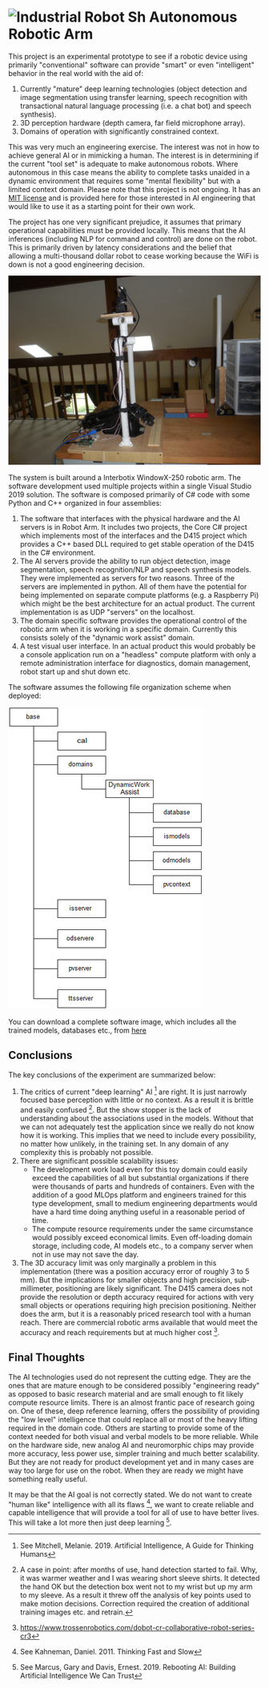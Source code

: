 # ![Industrial Robot Sh](industrial_robot_sh.ico) Autonomous Robotic Arm

This project is an experimental prototype to see if a robotic device using primarily "conventional" software can provide "smart" or even "intelligent" behavior in the real world with the aid of:

1. Currently "mature" deep learning technologies (object detection and image segmentation using transfer learning, speech recognition with transactional natural language processing (i.e. a chat bot)  and speech synthesis).
2. 3D perception hardware (depth camera, far field microphone array).
3. Domains of operation with significantly constrained context.

This was very much an engineering exercise.  The interest was not in how to achieve general AI or in mimicking a human. The interest is in determining if the current "tool set" is adequate to make autonomous robots.  Where autonomous in this case means the ability to complete tasks unaided in a dynamic environment that requires some "mental flexibility" but with a limited context domain. Please note that this project is not ongoing. It has an [MIT license](LICENSE.TXT) and is provided here for those interested in AI engineering that would like to use it as a starting point for their own work.

The project has one very significant prejudice, it assumes that primary operational capabilities must be provided locally.  This means that the AI inferences (including NLP for command and control) are done on the robot. This is primarily driven by latency considerations and the belief that allowing a multi-thousand dollar robot to cease working because the WiFi is down is not a good engineering decision.

![Ara](side.jpg)

The system is built around a Interbotix WindowX-250 robotic arm. The software development used multiple projects within a single Visual Studio 2019 solution.  The software is composed primarily of C# code with some Python and C++ organized in four assemblies:

1. The software that interfaces with the physical hardware and the AI servers is in Robot Arm.  It includes two projects, the Core C# project which implements most of the interfaces and the D415 project which provides a C++ based DLL required to get stable operation of the D415 in the C# environment.
2. The AI servers provide the ability to run object detection, image segmentation, speech recognition/NLP and speech synthesis models.  They were implemented as servers for two reasons.  Three of the servers are implemented in python.  All of them have the potential for being implemented on separate compute platforms (e.g. a Raspberry Pi) which might be the best architecture for an actual product.  The current implementation is as UDP "servers" on the localhost.
3. The domain specific software provides the operational control of the robotic arm when it is working in a specific domain.  Currently this consists solely of the "dynamic work assist" domain.
4. A test visual user interface.  In an actual product this would probably be a console application run on a "headless" compute platform with only a remote administration interface for diagnostics, domain management, robot start up and shut down etc.

The software assumes the following file organization scheme when deployed:

![Ara](Filestructure.jpg)

You can download a complete software image, which includes all the trained models, databases etc., from [here](http://www.silver-bullet-technology.com/ara.zip)

## Conclusions
The key conclusions of the experiment are summarized below:

1. The critics of current "deep learning" AI [^1] are right. It is just narrowly focused base perception with little or no context.  As a result it is brittle and easily confused [^2]. But the show stopper is the lack of understanding about the associations used in the models.  Without that we can not adequately test the application since we really do not know how it is working.  This implies that we need to include every possibility, no matter how unlikely, in the training set.  In any domain of any complexity this is probably not possible.
2. There are significant possible scalability issues:
    - The development work load even for this toy domain could easily exceed the capabilities of all but substantial organizations if there were thousands of parts and hundreds of containers.  Even with the addition of a good MLOps platform and engineers trained for this type development, small to medium engineering departments would have a hard time doing anything useful in a reasonable period of time.
    - The compute resource requirements under the same circumstance would possibly exceed economical limits. Even off-loading domain storage, including code, AI models etc., to a company server when not in use may not save the day.
 3. The 3D accuracy limit was only marginally a problem in this implementation (there was a position accuracy error of roughly 3 to 5 mm).  But the implications for smaller objects and high precision, sub-millimeter, positioning are likely significant. The D415 camera does not provide the resolution or depth accuracy required for actions with very small objects or operations requiring high precision positioning.  Neither does the arm, but it is a reasonably priced research tool with a human reach.  There are commercial robotic arms available that would meet the accuracy and reach requirements but at much higher cost [^3].
## Final Thoughts
The AI technologies used do not represent the cutting edge.  They are the ones that are mature enough to be considered possibly "engineering ready" as opposed to basic research material and are small enough to fit likely compute resource limits.  There is an almost frantic pace of research going on.  One of these, deep reference learning, offers the possibility of providing the "low level" intelligence that could replace all or most of the heavy lifting required in the domain code.  Others are starting to provide some of the context needed for both visual and verbal models to be more reliable. While on the hardware side, new analog AI and neuromorphic chips may provide more accuracy, less power use, simpler training and much better scalability. But they are not ready for product development yet and in many cases are way too large for use on the robot. When they are ready we might have something really useful.

It may be that the AI goal is not correctly stated.  We do not want to create "human like" intelligence with all its flaws [^4], we want to create reliable and capable intelligence that will provide a tool for all of use to have better lives. This will take a lot more then just deep learning [^5].

[^1]: See Mitchell, Melanie. 2019. Artificial Intelligence, A Guide for Thinking Humans
[^2]: A case in point: after months of use, hand detection started to fail.  Why, it was warmer weather and I was wearing short sleeve shirts.  It detected the hand OK but the detection box went not to my wrist but up my arm to my sleeve. As a result it threw off the analysis of key points used to make motion decisions.  Correction required the creation of additional training images etc. and retrain.
[^3]: https://www.trossenrobotics.com/dobot-cr-collaborative-robot-series-cr3
[^4]: See Kahneman, Daniel. 2011. Thinking Fast and Slow
[^5]: See Marcus, Gary and Davis, Ernest. 2019. Rebooting AI: Building Artificial Intelligence We Can Trust